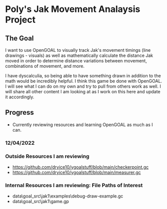 # Poly's Jak Movement Analaysis Project

## The Goal

I want to use OpenGOAL to visually track Jak's movement timings (line drawings - visuals) as well as mathematically calculate the distance Jak moved in order to determine distance variations between movement, combinations of movement, and more. 

I have dyscalculia, so being able to have something drawn in addition to the math would be incredibly helpful. I think this game be done with OpenGOAL. I will see what I can do on my own and try to pull from others work as well. I will share all other content I am looking at as I work on this here and update it accordingly.


## Progress

- Currently reviewing resources and learning OpenGOAL as much as I can. 

### 12/04/2022



### Outside Resources I am reviewing 

- https://github.com/dryice10/ygoalstuff/blob/main/checkerpoint.gc
- https://github.com/dryice10/ygoalstuff/blob/main/measurer.gc

### Internal Resources I am reviewing: File Paths of Interest

- data\goal_src\jak1\examples\debug-draw-example.gc
- data\goal_src\jak1\game.gp




